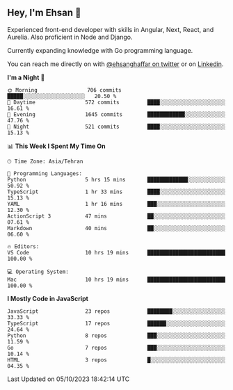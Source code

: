 ## Hey, I'm Ehsan 👋
<!-- <img src="https://user-images.githubusercontent.com/1303154/88677602-1635ba80-d120-11ea-84d8-d263ba5fc3c0.gif" width="20px" alt="hi"> -->

 Experienced front-end developer with skills in Angular, Next, React, and Aurelia. Also proficient in Node and Django.
 
 Currently expanding knowledge with Go programming language.
<!-- My major stack in Front-End development is Angular and Laravel but not limited to that. -->
<!-- My preferred Database is MongoDB -->
<!-- Aspiring Developer(focused on FrontEnd) which interested in the assembly programming lang. -->

<!-- - 🔭 I’m currently working on [Komodoro](https://komodoro.io), [fullestStack](https://github.com/neekware/FullestStack) and [PlotSet](http://plotset.com/). -->
<!-- - 📒 Getting Started with C++ Programming Language. -->
<!-- 🌱 I’m currently learning something. -->
<!-- - 😄 I enjoy Python, C/C++ and assembly -->

<!-- **📫 How to reach me:** -->

You can reach me directly on with [@ehsanghaffar on twitter](https://twitter.com/ehsanghaffarii) or on [Linkedin](https://www.linkedin.com/in/ehsanghaffarii).

<!-- [![twitter](https://img.shields.io/twitter/url?color=blue&label=twitter&logo=twitter&style=plastic&url=https%3A%2F%2Ftwitter.com%2Fehsanghaffar%2Ffollow)](https://twitter.com/ehsanghaffar) -->
<!-- [![Instagram](https://img.shields.io/badge/Instagram%20Page-Follow-E4405F?logo=instagram)](https://www.instagram.com/ehsanghaffarii) -->
<!-- [![LinkedIn](https://img.shields.io/badge/LinkedIn-Follow-0077B5?logo=linkedin)](https://www.linkedin.com/in/ehsanghaffarii) -->

<!-- [![wakatime](https://wakatime.com/badge/user/f0b0dc2d-d692-4e9a-a6ed-667b80d7dd34.svg)](https://wakatime.com/@ehsandev)
![](https://komarev.com/ghpvc/?username=ehsanghaffar) -->

<!-- #### 💾 Which technology I know?

[![TypeScript](https://badgen.net/badge/icon/typescript?icon=typescript&label)](https://typescriptlang.org)
![JavaScript](https://img.shields.io/badge/javascript-%23323330.svg?style=flat-squire&logo=javascript&logoColor=%23F7DF1E)
![Angular](https://img.shields.io/badge/angular-%23DD0031.svg?style=flat-squire&logo=angular&logoColor=white)
![Aurelia](https://img.shields.io/badge/aurelia-%23ED2B88.svg?style=flat-squire&logo=aurelia&logoColor=fff) -->

 
<!-- ![ehsanghaffar's Stats](https://github-readme-stats.vercel.app/api?username=ehsanghaffar&theme=vue-dark&show_icons=true&hide_border=false&count_private=true) -->


<!-- ![ehsanghaffar's Top Languages](https://github-readme-stats.vercel.app/api/top-langs/?username=ehsanghaffar&hide=html,blade,handlebars,php,css&theme=vue-dark&show_icons=true&hide_border=false&layout=compact) -->


<!--START_SECTION:waka-->
**I'm a Night 🦉** 

```text
🌞 Morning                706 commits         █████░░░░░░░░░░░░░░░░░░░░   20.50 % 
🌆 Daytime                572 commits         ████░░░░░░░░░░░░░░░░░░░░░   16.61 % 
🌃 Evening                1645 commits        ████████████░░░░░░░░░░░░░   47.76 % 
🌙 Night                  521 commits         ████░░░░░░░░░░░░░░░░░░░░░   15.13 % 
```


📊 **This Week I Spent My Time On** 

```text
🕑︎ Time Zone: Asia/Tehran

💬 Programming Languages: 
Python                   5 hrs 15 mins       █████████████░░░░░░░░░░░░   50.92 % 
TypeScript               1 hr 33 mins        ████░░░░░░░░░░░░░░░░░░░░░   15.13 % 
YAML                     1 hr 16 mins        ███░░░░░░░░░░░░░░░░░░░░░░   12.30 % 
ActionScript 3           47 mins             ██░░░░░░░░░░░░░░░░░░░░░░░   07.61 % 
Markdown                 40 mins             ██░░░░░░░░░░░░░░░░░░░░░░░   06.60 % 

🔥 Editors: 
VS Code                  10 hrs 19 mins      █████████████████████████   100.00 % 

💻 Operating System: 
Mac                      10 hrs 19 mins      █████████████████████████   100.00 % 
```

**I Mostly Code in JavaScript** 

```text
JavaScript               23 repos            ████████░░░░░░░░░░░░░░░░░   33.33 % 
TypeScript               17 repos            ██████░░░░░░░░░░░░░░░░░░░   24.64 % 
Python                   8 repos             ███░░░░░░░░░░░░░░░░░░░░░░   11.59 % 
Go                       7 repos             ███░░░░░░░░░░░░░░░░░░░░░░   10.14 % 
HTML                     3 repos             █░░░░░░░░░░░░░░░░░░░░░░░░   04.35 % 
```




 Last Updated on 05/10/2023 18:42:14 UTC
<!--END_SECTION:waka-->
